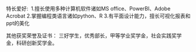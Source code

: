 特长爱好: 
1.擅长使用多种计算机软件诸如MS office、PowerBI、Adobe Acrobat 
2.掌握编程类语言诸如python、R 
3.有平面设计能力，擅长可视化报表和ppt的美化

其他获奖荣誉及证书：
三好学生，优秀部长，甲等学业奖学金，社会实践奖学金，科研创新奖学金。

